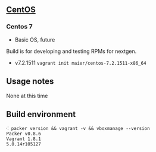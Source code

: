 ## [CentOS](http://centos.org)

### Centos 7

* Basic OS, future

Build is for developing and testing RPMs for nextgen.

* v7.2.1511 `vagrant init maier/centos-7.2.1511-x86_64`

## Usage notes

None at this time

## Build environment

```shell
⁖ packer version && vagrant -v && vboxmanage --version
Packer v0.8.6
Vagrant 1.8.1
5.0.14r105127
```
